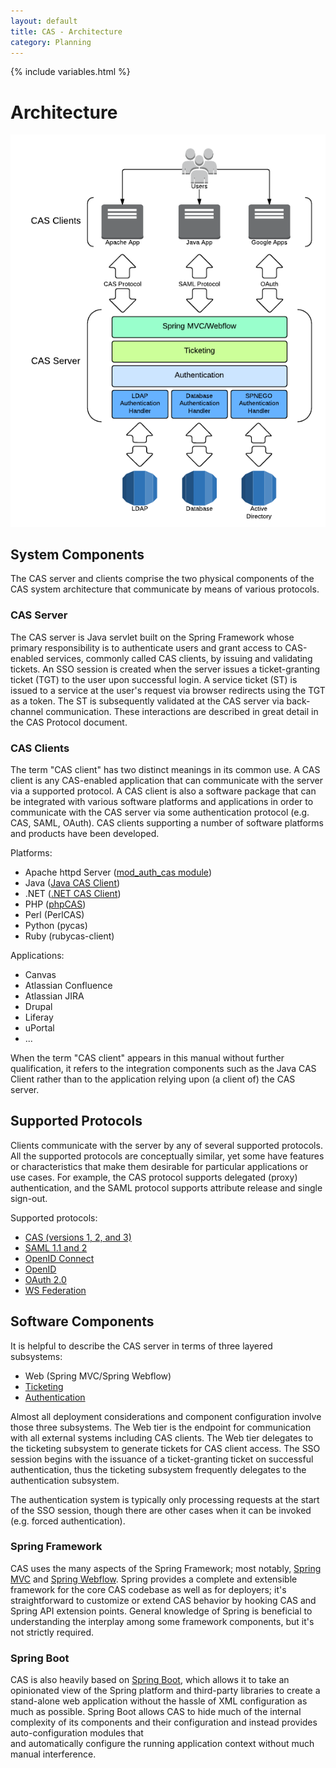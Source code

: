 ```yaml
---
layout: default
title: CAS - Architecture
category: Planning
---
```


{% include variables.html %}

# Architecture

![CAS Architecture Diagram](../images/cas_architecture.png "CAS Architecture Diagram")

## System Components

The CAS server and clients comprise the two physical components of the CAS system architecture that communicate
by means of various protocols.

### CAS Server

The CAS server is Java servlet built on the Spring Framework whose primary responsibility is to authenticate users
and grant access to CAS-enabled services, commonly called CAS clients, by issuing and validating tickets.
An SSO session is created when the server issues a ticket-granting ticket (TGT) to the user upon successful login.
A service ticket (ST) is issued to a service at the user's request via browser redirects using the TGT as a token.
The ST is subsequently validated at the CAS server via back-channel communication.
These interactions are described in great detail in the CAS Protocol document.


### CAS Clients

The term "CAS client" has two distinct meanings in its common use. A CAS client is any CAS-enabled application that
can communicate with the server via a supported protocol. A CAS client is also a software package that can be
integrated with various software platforms and applications in order to communicate with the CAS server via some
authentication protocol (e.g. CAS, SAML, OAuth). CAS clients supporting a number of software platforms and products
have been developed.

Platforms:

* Apache httpd Server ([mod_auth_cas module](https://github.com/Jasig/mod_auth_cas))
* Java ([Java CAS Client](https://github.com/apereo/java-cas-client))
* .NET ([.NET CAS Client](https://github.com/apereo/dotnet-cas-client))
* PHP ([phpCAS](https://github.com/Jasig/phpCAS))
* Perl (PerlCAS)
* Python (pycas)
* Ruby (rubycas-client)

Applications:

* Canvas
* Atlassian Confluence
* Atlassian JIRA
* Drupal
* Liferay
* uPortal
* ...

When the term "CAS client" appears in this manual without further qualification, it refers to the integration
components such as the Java CAS Client rather than to the application relying upon (a client of) the CAS server.


## Supported Protocols

Clients communicate with the server by any of several supported protocols.  All the supported protocols are
conceptually similar, yet some have features or characteristics that make them desirable for particular applications or use cases. For example, the CAS protocol supports delegated (proxy) authentication, and the SAML protocol supports attribute release and single sign-out.

Supported protocols:

* [CAS (versions 1, 2, and 3)](../protocol/CAS-Protocol.html)
* [SAML 1.1 and 2](../protocol/SAML-Protocol.html)
* [OpenID Connect](../protocol/OIDC-Protocol.html)
* [OpenID](../protocol/OpenID-Protocol.html)
* [OAuth 2.0](../protocol/OAuth-Protocol.html)
* [WS Federation](../protocol/WS-Federation-Protocol.html)


## Software Components

It is helpful to describe the CAS server in terms of three layered subsystems:

* Web (Spring MVC/Spring Webflow)
* [Ticketing](../ticketing/Configuring-Ticketing-Components.html)
* [Authentication](../authentication/Configuring-Authentication-Components.html)

Almost all deployment considerations and component configuration involve those three subsystems. The Web tier is the endpoint for communication with all external systems including CAS clients. The Web tier delegates to the ticketing subsystem to generate tickets for CAS client access. The SSO session begins with the issuance of a ticket-granting ticket on successful authentication, thus the ticketing subsystem frequently delegates to the authentication subsystem.

The authentication system is typically only processing requests at the start of the SSO session, though there are other cases when it can be invoked (e.g. forced authentication).

### Spring Framework

CAS uses the many aspects of the Spring Framework; most notably,
[Spring MVC](http://docs.spring.io/spring/docs/current/spring-framework-reference/html/mvc.html) and
[Spring Webflow](http://www.springsource.org/spring-web-flow). Spring provides a complete and extensible framework for
the core CAS codebase as well as for deployers; it's straightforward to customize or extend CAS behavior by hooking
CAS and Spring API extension points. General knowledge of Spring is beneficial to understanding the interplay among
some framework components, but it's not strictly required. 

### Spring Boot

CAS is also heavily based on [Spring Boot](http://projects.spring.io/spring-boot/), which allows it to take an opinionated view of 
the Spring platform and third-party libraries to create a stand-alone web application without the hassle of XML configuration as much as possible.
Spring Boot allows CAS to hide much of the internal complexity of its components and their configuration and instead provides auto-configuration modules that  
and automatically configure the running application context without much manual interference. 
